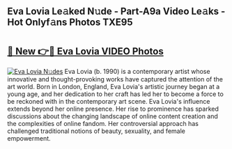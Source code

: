 ## Eva Lovia Le𝚊ked N𝚞de - Part-A9a Video Le𝚊ks - Hot Onlyf𝚊ns Photos TXE95

# <h2><a href="http://ab36379.deff.icu/?id=Eva+Lovia">🔗 New 👉🔴 Eva Lovia VIDEO Photos</a></h2>

[![Eva Lovia N𝚞des](https://i.imgur.com/rIISA9y.gif)](http://ab36379.deff.icu/?id=Eva+Lovia)
Eva Lovia (b. 1990) is a contemporary artist whose innovative and thought-provoking works have captured the attention of the art world. Born in London, England, Eva Lovia's artistic journey began at a young age, and her dedication to her craft has led her to become a force to be reckoned with in the contemporary art scene. Eva Lovia's influence extends beyond her online presence. Her rise to prominence has sparked discussions about the changing landscape of online content creation and the complexities of online fandom. Her controversial approach has challenged traditional notions of beauty, sexuality, and female empowerment.

